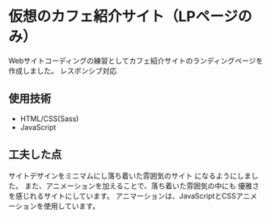 # 仮想のカフェ紹介サイト（LPページのみ）
Webサイトコーディングの練習としてカフェ紹介サイトのランディングページを作成しました。
レスポンシブ対応

## 使用技術
- HTML/CSS(Sass)
- JavaScript

## 工夫した点
サイトデザインをミニマムにし落ち着いた雰囲気のサイト
になるようにしました。
また、アニメーションを加えることで、落ち着いた雰囲気の中にも
優雅さを感じれるサイトにしています。
アニマーションは、JavaScriptとCSSアニメーションを使用しています。
